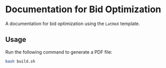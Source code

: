 # Documentation for Bid Optimization

A documentation for bid optimization using the `LatHeX` template.

## Usage

Run the following command to generate a PDF file:

```bash
bash build.sh
```
